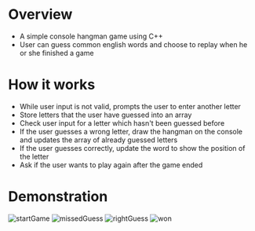 # Overview
- A simple console hangman game using C++
- User can guess common english words and choose to replay when he or she finished a game

# How it works
- While user input is not valid, prompts the user to enter another letter
- Store letters that the user have guessed into an array
- Check user input for a letter which hasn't been guessed before 
- If the user guesses a wrong letter, draw the hangman on the console and updates the array of already guessed letters
- If the user guesses correctly, update the word to show the position of the letter
- Ask if the user wants to play again after the game ended

# Demonstration

![startGame](https://user-images.githubusercontent.com/76593076/181753505-ef7ba663-b1ba-4fc3-bae2-818be44cb1d1.JPG)
![missedGuess](https://user-images.githubusercontent.com/76593076/181753536-4d516da6-bcb7-431c-9a8f-eff61cdca217.JPG)
![rightGuess](https://user-images.githubusercontent.com/76593076/181752601-7a7b8614-afb5-42a0-b385-c147747ae285.JPG)
![won](https://user-images.githubusercontent.com/76593076/181752614-5254132b-1352-45bf-aad4-3a9d654c5495.JPG)
